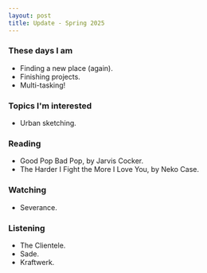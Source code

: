 ```yaml
---
layout: post
title: Update - Spring 2025
---
```


### These days I am

- Finding a new place (again).
- Finishing projects.
- Multi-tasking!

### Topics I'm interested

- Urban sketching.

### Reading

- Good Pop Bad Pop, by Jarvis Cocker.
- The Harder I Fight the More I Love You, by Neko Case.

### Watching

- Severance.

### Listening

- The Clientele.
- Sade.
- Kraftwerk.

